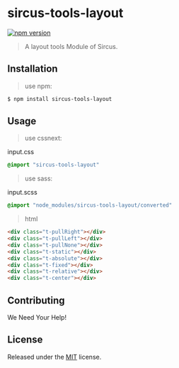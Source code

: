 # sircus-tools-layout

[![npm version](https://img.shields.io/npm/v/sircus-tools-layout.svg?style=flat)](https://www.npmjs.com/package/sircus-tools-layout)

> A layout tools Module of Sircus.

## Installation

> use npm:

```bash
$ npm install sircus-tools-layout
```

## Usage

> use cssnext:

input.css
```css
@import "sircus-tools-layout"
```

> use sass:

input.scss
```css
@import "node_modules/sircus-tools-layout/converted"
```


> html

```html
<div class="t-pullRight"></div>
<div class="t-pullLeft"></div>
<div class="t-pullNone"></div>
<div class="t-static"></div>
<div class="t-absolute"></div>
<div class="t-fixed"></div>
<div class="t-relative"></div>
<div class="t-center"></div>
```


## Contributing

We Need Your Help!


## License
Released under the [MIT](https://github.com/sircus/license/blob/master/LICENSE) license.
